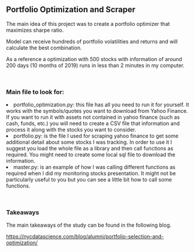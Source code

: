 <h2>Portfolio Optimization and Scraper</h2>
<p>The main idea of this project was to create a portfolio optimizer that maximizes sharpe ratio.</p>
<p>Model can receive hundreds of portfolio volatilities and returns and will calculate the best combination.</p>
<p>As a reference a optimization with 500 stocks with information of around 200 days (10 months of 2019) runs in less than 2 minutes in my computer.</p>
<p>&nbsp;</p>
<h3>Main file to look for:</h3>
<li>portfolio_optimization.py: this file has all you need to run it for yourself. It works with the symbols/quotes you want to download from Yahoo Finance. If you want to run it with assets not contained in yahoo finance (such as cash, funds, etc.) you will need to create a CSV file that information and process it along with the stocks you want to consider.</li>
<li>portfolio.py: is the file I used for scraping yahoo finance to get some additional detail about some stocks I was tracking. In order to use it I suggest you load the whole file as a library and then call functions as required. You might need to create some local sql file to download the information.</li>
<li>master.py: is an example of how I was calling different functions as required when I did my monitoring stocks presentation. It might not be particularly useful to you but you can see a little bit how to call some functions.</li>

<p>&nbsp;</p>
<h3>Takeaways</h3>
<p>The main takeaways of the study can be found in the following blog.</p>
<p><a href="https://nycdatascience.com/blog/alumni/portfolio-selection-and-optimization/">https://nycdatascience.com/blog/alumni/portfolio-selection-and-optimization/</a></p>
<p>&nbsp;</p>
